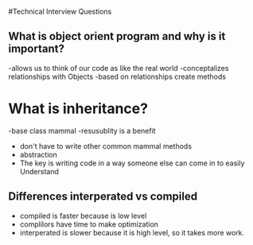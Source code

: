 #Technical Interview Questions
## What is object orient program and why is it important?
-allows us to think of our code as like the real world
-conceptalizes relationships with Objects
-based on relationships create methods
# What is inheritance?
-base class mammal
-resusublity is a benefit
- don't have to write other common mammal methods
- abstraction
- The key is writing code in a way someone else can come in to easily Understand

## Differences interperated vs compiled
- compiled is faster because is low level
- complilors have time to make optimization
- interperated is slower because it is high level, so it takes more work.

##
